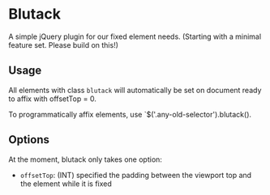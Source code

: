 # Blutack

A simple jQuery plugin for our fixed element needs.  (Starting with a minimal feature set.  Please build on this!)

## Usage

All elements with class `blutack` will automatically be set on document ready to affix with offsetTop = 0.

To programmatically affix elements, use `$('.any-old-selector').blutack().

## Options

At the moment, blutack only takes one option:

- `offsetTop`: (INT) specified the padding between the viewport top and the element while it is fixed